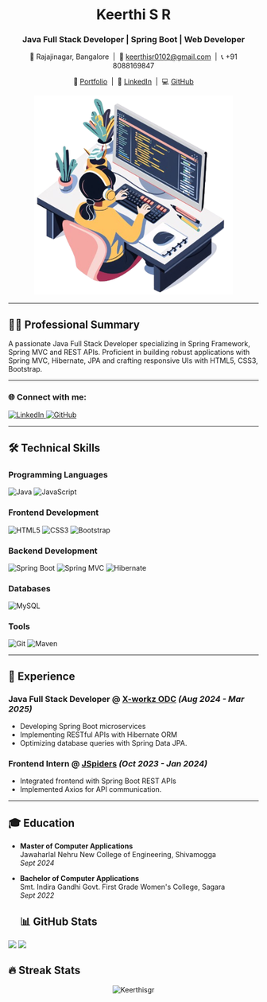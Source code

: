 <h1 align="center">Keerthi S R</h1>

<h3 align="center">
  <span class="typewriter-text">Java Full Stack Developer | Spring Boot | Web Developer</span>
</h3>

<p align="center">
  📍 Rajajinagar, Bangalore &nbsp;|&nbsp;
  📧 <a href="mailto:keerthisr0102@gmail.com">keerthisr0102@gmail.com</a> &nbsp;|&nbsp;
  📞 +91 8088169847  
</p>
<p align="center">
  🔗 <a href="https://portfolio-m1ni.vercel.app/">Portfolio</a> &nbsp;|&nbsp;
  💼 <a href="https://www.linkedin.com/in/keerthi-s-r-57036b289/">LinkedIn</a> &nbsp;|&nbsp;
  💻 <a href="https://github.com/Keerthisgr">GitHub</a>
</p>

<p align="center">
  <img src="coder.png" alt="Coder Image" width="400" style="animation: float 3s ease-in-out infinite;" />
</p>


  


---

## 👨‍💻 Professional Summary
A passionate <span class="typewriter">Java Full Stack Developer</span> specializing in <span class="typewriter">Spring Framework, Spring MVC and REST APIs</span>. Proficient in building robust applications with <span class="typewriter">Spring MVC, Hibernate, JPA</span> and crafting responsive UIs with <span class="typewriter">HTML5, CSS3, Bootstrap.</span>

---

### 🌐 Connect with me:
<p>
  <a href="https://www.linkedin.com/in/keerthi-s-r-57036b289/" target="_blank">
    <img src="https://raw.githubusercontent.com/rahuldkjain/github-profile-readme-generator/master/src/images/icons/Social/linked-in-alt.svg" height="30" width="40" alt="LinkedIn"/>
  </a>
  <a href="https://github.com/Keerthisgr" target="_blank">
    <img src="https://raw.githubusercontent.com/rahuldkjain/github-profile-readme-generator/master/src/images/icons/Social/github.svg" height="30" width="40" alt="GitHub"/>
  </a>
</p>

---

## 🛠 Technical Skills

### Programming Languages  
![Java](https://img.shields.io/badge/Java-ED8B00?style=flat&logo=openjdk&logoColor=white)
![JavaScript](https://img.shields.io/badge/JavaScript-F7DF1E?style=flat&logo=javascript&logoColor=black)

### Frontend Development  
![HTML5](https://img.shields.io/badge/HTML5-E34F26?style=flat&logo=html5&logoColor=white)
![CSS3](https://img.shields.io/badge/CSS3-1572B6?style=flat&logo=css3&logoColor=white)
![Bootstrap](https://img.shields.io/badge/Bootstrap-563D7C?style=flat&logo=bootstrap&logoColor=white)

### Backend Development  
![Spring Boot](https://img.shields.io/badge/Spring_Boot-6DB33F?style=flat&logo=springboot&logoColor=white)
![Spring MVC](https://img.shields.io/badge/Spring_MVC-6DB33F?style=flat&logo=spring&logoColor=white)
![Hibernate](https://img.shields.io/badge/Hibernate-59666C?style=flat&logo=hibernate&logoColor=white)

### Databases  
![MySQL](https://img.shields.io/badge/MySQL-4479A1?style=flat&logo=mysql&logoColor=white)

### Tools  
![Git](https://img.shields.io/badge/Git-F05032?style=flat&logo=git&logoColor=white)
![Maven](https://img.shields.io/badge/Maven-C71A36?style=flat&logo=apachemaven&logoColor=white)

---

## 💼 Experience

### **Java Full Stack Developer** @ [X-workz ODC](https://x-workz.in/) *(Aug 2024 - Mar 2025)*
- Developing <span class="typewriter">Spring Boot microservices</span> 
- Implementing <span class="typewriter">RESTful APIs</span> with <span class="typewriter">Hibernate ORM</span>
- Optimizing database queries with <span class="typewriter">Spring Data JPA.</span>

### **Frontend Intern** @ [JSpiders](https://jspiders.com/) *(Oct 2023 - Jan 2024)*
- Integrated frontend with <span class="typewriter">Spring Boot REST APIs</span>
- Implemented <span class="typewriter">Axios</span> for API communication.

---

## 🎓 Education
- **Master of Computer Applications**  
  Jawaharlal Nehru New College of Engineering, Shivamogga  
  *Sept 2024*

- **Bachelor of Computer Applications**  
  Smt. Indira Gandhi Govt. First Grade Women's College, Sagara  
  *Sept 2022*

  ## 📊 GitHub Stats

<!-- Alternative 1 -->
<img src="https://github-profile-summary-cards.vercel.app/api/cards/stats?username=Keerthisgr&theme=radical" />
<img src="https://github-profile-summary-cards.vercel.app/api/cards/repos-per-language?username=Keerthisgr&theme=radical" />


<br/>

## 🔥 Streak Stats

<div align="center">
  <img src="https://streak-stats.demolab.com/?user=Keerthisgr&theme=radical" alt="Keerthisgr" />
</div>

<br/>
